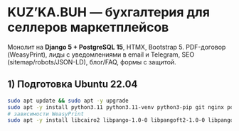 # KUZ’KA.BUH — бухгалтерия для селлеров маркетплейсов

Монолит на **Django 5 + PostgreSQL 15**, HTMX, Bootstrap 5. PDF-договор (WeasyPrint), лиды с уведомлениями в email и Telegram, SEO (sitemap/robots/JSON-LD), блог/FAQ, формы с защитой.

## 1) Подготовка Ubuntu 22.04

```bash
sudo apt update && sudo apt -y upgrade
sudo apt -y install python3.11 python3.11-venv python3-pip git nginx postgresql postgresql-contrib
# зависимости WeasyPrint
sudo apt -y install libcairo2 libpango-1.0-0 libpangoft2-1.0-0 libpangocairo-1.0-0 libffi8 libgdk-pixbuf-2.0-0 shared-mime-info fonts-dejavu-core
